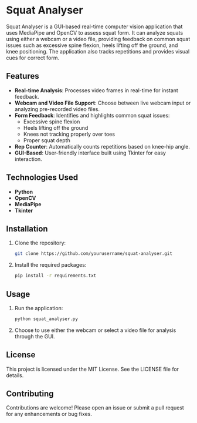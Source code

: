 # Squat Analyser

Squat Analyser is a GUI-based real-time computer vision application that uses MediaPipe and OpenCV to assess squat form. It can analyze squats using either a webcam or a video file, providing feedback on common squat issues such as excessive spine flexion, heels lifting off the ground, and knee positioning. The application also tracks repetitions and provides visual cues for correct form.

## Features

- **Real-time Analysis**: Processes video frames in real-time for instant feedback.
- **Webcam and Video File Support**: Choose between live webcam input or analyzing pre-recorded video files.
- **Form Feedback**: Identifies and highlights common squat issues:
  - Excessive spine flexion
  - Heels lifting off the ground
  - Knees not tracking properly over toes
  - Proper squat depth
- **Rep Counter**: Automatically counts repetitions based on knee-hip angle.
- **GUI-Based**: User-friendly interface built using Tkinter for easy interaction.

## Technologies Used

- **Python**
- **OpenCV**
- **MediaPipe**
- **Tkinter**

## Installation

1. Clone the repository:
   ```sh
   git clone https://github.com/yourusername/squat-analyser.git
   ```
2. Install the required packages:
   ```sh
   pip install -r requirements.txt
   ```

## Usage

1. Run the application:
   ```sh
   python squat_analyser.py
   ```
2. Choose to use either the webcam or select a video file for analysis through the GUI.

## License

This project is licensed under the MIT License. See the LICENSE file for details.

## Contributing

Contributions are welcome! Please open an issue or submit a pull request for any enhancements or bug fixes.
